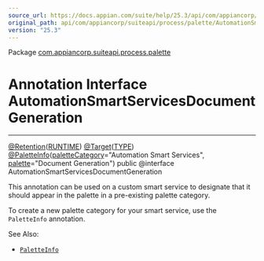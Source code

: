 ```yaml
---
source_url: https://docs.appian.com/suite/help/25.3/api/com/appiancorp/suiteapi/process/palette/AutomationSmartServicesDocumentGeneration.html
original_path: api/com/appiancorp/suiteapi/process/palette/AutomationSmartServicesDocumentGeneration.html
version: "25.3"
---
```


Package [com.appiancorp.suiteapi.process.palette](package-summary.html)

# Annotation Interface AutomationSmartServicesDocumentGeneration

* * *

[@Retention](https://docs.oracle.com/en/java/javase/17/docs/api/java.base/java/lang/annotation/Retention.html "class or interface in java.lang.annotation")([RUNTIME](https://docs.oracle.com/en/java/javase/17/docs/api/java.base/java/lang/annotation/RetentionPolicy.html#RUNTIME "class or interface in java.lang.annotation")) [@Target](https://docs.oracle.com/en/java/javase/17/docs/api/java.base/java/lang/annotation/Target.html "class or interface in java.lang.annotation")([TYPE](https://docs.oracle.com/en/java/javase/17/docs/api/java.base/java/lang/annotation/ElementType.html#TYPE "class or interface in java.lang.annotation")) [@PaletteInfo](PaletteInfo.html "annotation interface in com.appiancorp.suiteapi.process.palette")([paletteCategory](PaletteInfo.html#paletteCategory\(\))\="Automation Smart Services", [palette](PaletteInfo.html#palette\(\))\="Document Generation") public @interface AutomationSmartServicesDocumentGeneration

This annotation can be used on a custom smart service to designate that it should appear in the palette in a pre-existing palette category.

To create a new palette category for your smart service, use the `PaletteInfo` annotation.

See Also:

-   [`PaletteInfo`](PaletteInfo.html "annotation interface in com.appiancorp.suiteapi.process.palette")